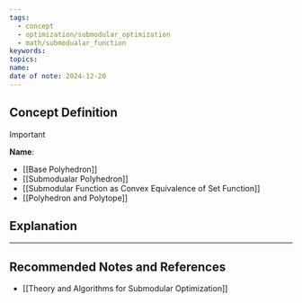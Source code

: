 ```yaml
---
tags:
  - concept
  - optimization/submodular_optimization
  - math/submodualar_function
keywords: 
topics: 
name: 
date of note: 2024-12-20
---
```


## Concept Definition

>[!important]
>**Name**: 



- [[Base Polyhedron]]
- [[Submodualar Polyhedron]]
- [[Submodular Function as Convex Equivalence of Set Function]]
- [[Polyhedron and Polytope]]

## Explanation





-----------
##  Recommended Notes and References



- [[Theory and Algorithms for Submodular Optimization]]
